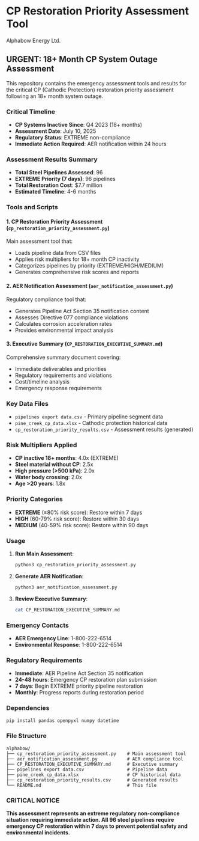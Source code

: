 # CP Restoration Priority Assessment Tool
Alphabow Energy Ltd.

## URGENT: 18+ Month CP System Outage Assessment

This repository contains the emergency assessment tools and results for the critical CP (Cathodic Protection) restoration priority assessment following an 18+ month system outage.

### Critical Timeline
- **CP Systems Inactive Since**: Q4 2023 (18+ months)
- **Assessment Date**: July 10, 2025
- **Regulatory Status**: EXTREME non-compliance
- **Immediate Action Required**: AER notification within 24 hours

### Assessment Results Summary
- **Total Steel Pipelines Assessed**: 96
- **EXTREME Priority (7 days)**: 96 pipelines
- **Total Restoration Cost**: $7.7 million
- **Estimated Timeline**: 4-6 months

### Tools and Scripts

#### 1. CP Restoration Priority Assessment (`cp_restoration_priority_assessment.py`)
Main assessment tool that:
- Loads pipeline data from CSV files
- Applies risk multipliers for 18+ month CP inactivity
- Categorizes pipelines by priority (EXTREME/HIGH/MEDIUM)
- Generates comprehensive risk scores and reports

#### 2. AER Notification Assessment (`aer_notification_assessment.py`)
Regulatory compliance tool that:
- Generates Pipeline Act Section 35 notification content
- Assesses Directive 077 compliance violations
- Calculates corrosion acceleration rates
- Provides environmental impact analysis

#### 3. Executive Summary (`CP_RESTORATION_EXECUTIVE_SUMMARY.md`)
Comprehensive summary document covering:
- Immediate deliverables and priorities
- Regulatory requirements and violations
- Cost/timeline analysis
- Emergency response requirements

### Key Data Files
- `pipelines export data.csv` - Primary pipeline segment data
- `pine_creek_cp_data.xlsx` - Cathodic protection historical data
- `cp_restoration_priority_results.csv` - Assessment results (generated)

### Risk Multipliers Applied
- **CP inactive 18+ months**: 4.0x (EXTREME)
- **Steel material without CP**: 2.5x
- **High pressure (>500 kPa)**: 2.0x
- **Water body crossing**: 2.0x
- **Age >20 years**: 1.8x

### Priority Categories
- **EXTREME** (≥80% risk score): Restore within 7 days
- **HIGH** (60-79% risk score): Restore within 30 days  
- **MEDIUM** (40-59% risk score): Restore within 90 days

### Usage

1. **Run Main Assessment**:
   ```bash
   python3 cp_restoration_priority_assessment.py
   ```

2. **Generate AER Notification**:
   ```bash
   python3 aer_notification_assessment.py
   ```

3. **Review Executive Summary**:
   ```bash
   cat CP_RESTORATION_EXECUTIVE_SUMMARY.md
   ```

### Emergency Contacts
- **AER Emergency Line**: 1-800-222-6514
- **Environmental Response**: 1-800-222-6514

### Regulatory Requirements
- **Immediate**: AER Pipeline Act Section 35 notification
- **24-48 hours**: Emergency CP restoration plan submission
- **7 days**: Begin EXTREME priority pipeline restoration
- **Monthly**: Progress reports during restoration period

### Dependencies
```bash
pip install pandas openpyxl numpy datetime
```

### File Structure
```
alphabow/
├── cp_restoration_priority_assessment.py    # Main assessment tool
├── aer_notification_assessment.py           # AER compliance tool
├── CP_RESTORATION_EXECUTIVE_SUMMARY.md      # Executive summary
├── pipelines export data.csv                # Pipeline data
├── pine_creek_cp_data.xlsx                  # CP historical data
├── cp_restoration_priority_results.csv      # Generated results
└── README.md                                # This file
```

### CRITICAL NOTICE
**This assessment represents an extreme regulatory non-compliance situation requiring immediate action. All 96 steel pipelines require emergency CP restoration within 7 days to prevent potential safety and environmental incidents.**